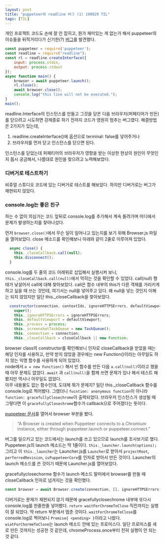 ```yaml
---
layout: post
title: "puppeteer와 readline 버그 (1) 190829 TIL"
tags: [TIL]
---
```


개인 프로젝트 코드도 손에 잘 안 잡히고, 뭔가 재미있는 게 없는가 해서 puppeteer의 이슈들을 뒤적거리다가 신기한(?) [버그](https://github.com/GoogleChrome/puppeteer/issues/3829)를 발견했다.

```javascript
const puppeteer = require('puppeteer');
const readline = require("readline");
const rl = readline.createInterface({
    input: process.stdin,
    output: process.stdout
});
async function main() {
    browser = await puppeteer.launch();
    rl.close();
    await browser.close();  
    console.log("this line will not be executed.");
}
main();
```

readline.Interface의 인스턴스를 만들고 그것을 닫은 다음 브라우저(퍼페티어가 만든)를 닫으려고 시도하면 강제종료 하기 전까지 코드가 영원히 멈추는 버그였다. 
해결방법은 2가지가 있는데, 
1) readline.createInterface()에 옵션으로 terminal: false를 넣어주거나
2) 브라우저를 먼저 닫고 인스턴스를 닫으면 된다. 

인스턴스를 닫았는데 퍼페티어의 브라우저가 영향을 받는 이상한 현상의 원인이 무엇인지 몹시 궁금해서, 나름대로 원인을 찾으려고 노력해보았다. 

### 디버거로 테스트하기

비쥬얼 스튜디오 코드에 있는 디버거로 테스트를 해보았다. 하지만 디버거로는 버그가 재현되지 않았다. 

### console.log는 좋은 친구

하는 수 없이 의심가는 코드 앞뒤로 console.log를 추가해서 계속 돌려가며 어디에서 문제가 발생하는지를 찾아나섰다. 

먼저 `browser.close()`에서 무슨 일이 일어나고 있는지를 보기 위해 Browser.js 파일을 열어보았다. close 메소드를 확인해보니 아래와 같이 2줄로 이루어져 있었다.

```javascript
  async close() {
    this._closeCallback.call(null);
    this.disconnect();
  }
```
console.log를 두 줄의 코드 아래위로 삽입해서 실행시켜 보니, `this._closeCallback.call(null)`에서 막히는 것을 확인할 수 있었다. call(null) 형태가 낯설어서 call에 대해 찾아보았다. call은 함수 내부의 this가 다른 객체를 가리키게 하고 싶을 때 쓰는 것인데, 여기서는 null을 넣어주고 있다. 왜 null을 넣는 것인지 이해는 되지 않았지만 일단 this._closeCallback을 찾아보았다.

```javascript
  constructor(connection, contextIds, ignoreHTTPSErrors, defaultViewport, process, closeCallback) {
    super();
    this._ignoreHTTPSErrors = ignoreHTTPSErrors;
    this._defaultViewport = defaultViewport;
    this._process = process;
    this._screenshotTaskQueue = new TaskQueue();
    this._connection = connection;
    this._closeCallback = closeCallback || new Function;
```
browser class의 constructor를 확인해보니 인자로 closeCallback을 받았을 때는 해당 인자를 사용하고, 만약 받지 않았을 경우에는 new Function()이라는 아무일도 하지 않는 익명 함수를 사용하게 되어 있었다.  
node에서 `a = new Function()` 해서 빈 함수를 만든 다음 `a.call(null)`이라고 했을 때 아무 문제도 없었다. `await` 과 `call(null)`을 함께 쓰면 문제가 있나 해서 테스트 해봤지만 역시나 아무일도 없었다.   
아무 내용물도 없는 함수인데, 도대체 뭐가 문제지? 일단 this._closeCallback 함수를 console.log로 찍어봤다. 그랬더니 `fucntion: anonymous function`이 아니라 `function: gracefullyClosechrome`이 출력되었다.  브라우저 인스턴스가 생성될 때 그렇다면 이 `gracefullyClosechrome`함수가 callback으로 주어졌다는 뜻이다.


[puppeteer 문서](https://pptr.dev/)를 열어서 browser 부분을 봤다.  

> “A Browser is created when Puppeteer connects to a Chromium instance, either through puppeteer.launch or puppeteer.connect.” 

버그를 일으키고 있는 코드에서는 launch를 쓰고 있으므로 launch를 조사보기로 했다.   
Puppeteer.js의 launch 메소드는 딱 1줄이다. `this._launcher.launch(options);`   
그리고 이 `this._launcher`는 Launcher.js를 `Launcher`로 받아서 `projectRoot`, `perferredRevision`, `isPuppeteerCore`를 인자로 받아서 만든 것이다. Launcher의 launch 메소드를 쓴 것이기 때문에 Launcher.js를 열어보았다.  

gracefullyclosechorme 함수가 launch 메소드 말미에서 browser를 만들 때 closeCallback 인자로 넘겨지는 것을 확인했다. 

```javascript
const browser = await Browser.create(connection, [], ignoreHTTPSErrors, defaultViewport, chromeProcess, gracefullyCloseChrome);
```

디버거로는 문제가 재현되지 않기 때문에 gracefullyclosechrome 내부에 또다시 console.log를 한줄한줄 넣어봤다. `return waitForChromeToClose` 직전까지는 실행이 잘 되었다. 딱 return 부분에서 멈춘 것이다. `waitForChromeToClose`를 console.log로 찍어보니 `Promise{ <pending> }`이라고 나왔다. `wiatForChormeToClose`는 launch 메소드 안에 있는 프로미스다. 일단 프로미스를 새로 만든 것까지는 성공한 것 같은데, chromeProcess.once부터 전혀 실행이 안 되는 것 같다. 


